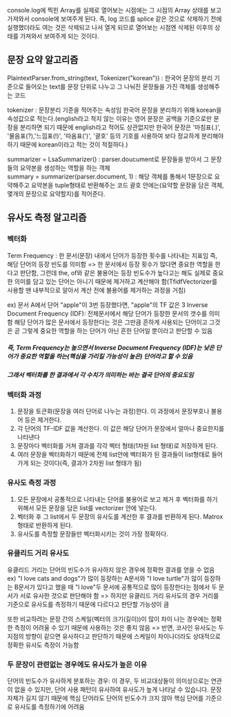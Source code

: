 console.log에 찍힌 Array를 실제로 열어보는 시점에는 그 시점의 Array 상태를 보고 가져와서 console에 보여주게 된다. 즉, log 코드를 splice 같은 것으로 삭제하기 전에 실행했더라도 여는 것은 삭제되고 나서 열게 되므로 열어보는 시점엔 삭제된 이후의 상태를 가져와서 보여주게 되는 것이다.

## 문장 요약 알고리즘

PlaintextParser.from_string(text, Tokenizer("korean")) : 한국어 문장의 분리 기준으로 들어오는 text를 문장 단위로 나누고 그 나눠진 문장들을 가진 객체를 생성해주는 코드

tokenizer : 문장분리 기준을 적어주는 속성임 한국어 문장을 분리하기 위해 korean을 속성값으로 적는다.(english라고 적지 않는 이유는 영어 문장은 공백을 기준으로만 문장을 분리하면 되기 때문에 english라고 적어도 상관없지만 한국어 문장은 '마침표(.)', '물음표(?),'느낌표(!)', '따옴표(')', '괄호' 등의 기호를 사용하여 보다 정교하게 분리해야 하기 때문에 korean이라고 적는 것이 적절하다.)

summarizer = LsaSummarizer() : parser.doucument로 문장들을 받아서 그 문장들의 요약본을 생성하는 역할을 하는 객체
summary = summarizer(parser.document, 1) : 해당 객체를 통해서 1문장으로 요약해주고 요약본을 tuple형태로 반환해주는 코드 괄호 안에는(요약할 문장을 담은 객체, 몇개의 문장으로 요약할지)를 적어준다.


## 유사도 측정 알고리즘

### 벡터화
Term Frequency : 한 문서(문장) 내에서 단어가 등장한 횟수를 나타내는 지표임 즉, 해당 단어의 등장 빈도를 의미함 => 한 문서에서 등장 횟수가 많다면 중요한 역할을 한다고 판단함, 그런데 the, of와 같은 불용어는 등장 빈도수가 높다고는 해도 실제로 중요한 의미를 담고 있는 단어는 아니기 때문에 제거하고 계산해야 함(TfidfVectorizer를 사용할 땐 내부적으로 알아서 계산 전에 불용어를 제거하는 과정을 거침)

ex) 문서 A에서 단어 "apple"이 3번 등장했다면, "apple"의 TF 값은 3
Inverse Document Frequency (IDF): 전체문서에서 해당 단어가 등장한 문서의 갯수를 의미함 해당 단어가 많은 문서에서 등장한다는 것은 그만큼 흔하게 사용되는 단어이고 그것은 곧 그렇게 중요한 역할을 하는 단어가 아닌 흔한 단어일 뿐이라고 판단할 수 있음

##### 즉, Term Frequency는 높으면서 Inverse Document Frequency (IDF)는 낮은 단어가 중요한 역할을 하는(핵심을 가리킬 가능성이 높은) 단어라고 할 수 있음
##### 그래서 벡터화를 한 결과에서 각 수치가 의미하는 바는 결국 단어의 중요도임

### 벡터화 과정
1. 문장을 토큰화(문장을 여러 단어로 나누는 과정)한다. 이 과정에서 문장부호나 불용어 등은 제거한다.
2. 각 단어의 TF-IDF 값을 계산한다. 이 값은 해당 단어가 문장에서 얼마나 중요한지를 나타낸다
3. 문장마다 벡터화를 거쳐 결과를 각각 벡터 형태(1차원 list 형태)로 저장하게 된다.
4. 여러 문장을 벡터화하기 때문에 전체 list안에 벡터화가 된 결과들이 list형태로 들어가게 되는 것이다(즉, 결과가 2차원 list 형태가 됨)

### 유사도 측정 과정
1. 모든 문장에서 공통적으로 나타내는 단어를 불용어로 보고 제거 후 벡터화를 하기 위해서 모든 문장을 담은 list를 vectorizer 안에 넣는다.
2. 벡터화 후 그 list에서 두 문장의 유사도를 계산한 후 결과를 반환하게 된다. Matrox 형태로 반환하게 된다.
3. 유사도를 측정할 문장들만 벡터화시키는 것이 가장 정확하다.

### 유클리드 거리 유사도
유클리드 거리는 단어의 빈도수가 유사하지 않은 경우에 정확한 결과를 얻을 수 없음
ex) "I love cats and dogs"가 많이 등장하는 A문서와 "I love turtle"가 많이 등장하는 B문서가 있다고 했을 때 "I love"두 문서에 공통적으로 많이 등장한다는 점에서 두 문서가 서로 유사한 것으로 판단해야 함 => 하지만 유클리드 거리 유사도의 경우 거리를 기준으로 유사도를 측정하기 때문에 다르다고 판단할 가능성이 큼

또한 비교하려는 문장 간의 스케일(벡터의 크기(길이))이 많이 차이 나는 경우에는 정확한 측정이 어려울 수 있기 때문에 사용하는 것은 좋지 않음 => 반면, 코사인 유사도는 두 지점의 방향이 같으면 유사하다고 판단하기 때문에 스케일이 차이나더라도 상대적으로 정확한 유사도 측정이 가능함


### 두 문장이 관련없는 경우에도 유사도가 높은 이유
단어의 빈도수가 유사하게 분포하는 경우: 이 경우, 두 비교대상들이 의미상으로는 연관이 없을 수 있지만, 단어 사용 패턴이 유사하여 유사도가 높게 나타날 수 있습니다.
문장 자체가 길지 않기 때문에 핵심 단어라도 단어의 빈도수가 크지 않아 핵심 단어를 기준으로 유사도를 측정하기에 어려움